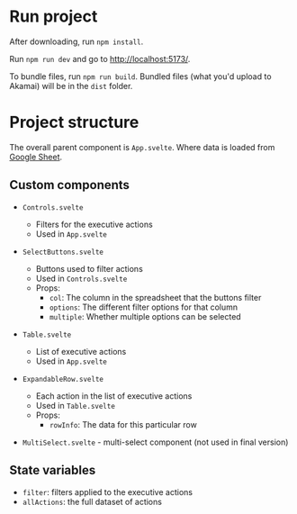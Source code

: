 # Run project
After downloading, run `npm install`.

Run `npm run dev` and go to [http://localhost:5173/](http://localhost:5173/).

To bundle files, run `npm run build`. Bundled files (what you'd upload to Akamai) will be in the `dist` folder.

# Project structure
The overall parent component is `App.svelte`. Where data is loaded from [Google Sheet](https://docs.google.com/spreadsheets/d/1CjAlGZPrIzOG1Yj8up6ibMhOlIUYq_Z_1MqcHA7aVwA/edit?gid=0#gid=0).

## Custom components
- `Controls.svelte`
    - Filters for the executive actions
    - Used in `App.svelte`
- `SelectButtons.svelte`
    - Buttons used to filter actions
    - Used in `Controls.svelte`
    - Props:
        - `col`: The column in the spreadsheet that the buttons filter
        - `options`: The different filter options for that column
        - `multiple`: Whether multiple options can be selected
- `Table.svelte`
    - List of executive actions
    - Used in `App.svelte`
- `ExpandableRow.svelte`
    - Each action in the list of executive actions
    - Used in `Table.svelte`
    - Props: 
        - `rowInfo`: The data for this particular row

- `MultiSelect.svelte` - multi-select component (not used in final version)

## State variables
- `filter`: filters applied to the executive actions
- `allActions`: the full dataset of actions
